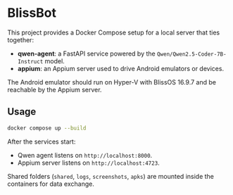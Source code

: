 # BlissBot

This project provides a Docker Compose setup for a local server that ties together:

- **qwen-agent**: a FastAPI service powered by the `Qwen/Qwen2.5-Coder-7B-Instruct` model.
- **appium**: an Appium server used to drive Android emulators or devices.

The Android emulator should run on Hyper-V with BlissOS 16.9.7 and be reachable by the Appium server.

## Usage

```bash
docker compose up --build
```

After the services start:

- Qwen agent listens on `http://localhost:8000`.
- Appium server listens on `http://localhost:4723`.

Shared folders (`shared`, `logs`, `screenshots`, `apks`) are mounted inside the containers for data exchange.
